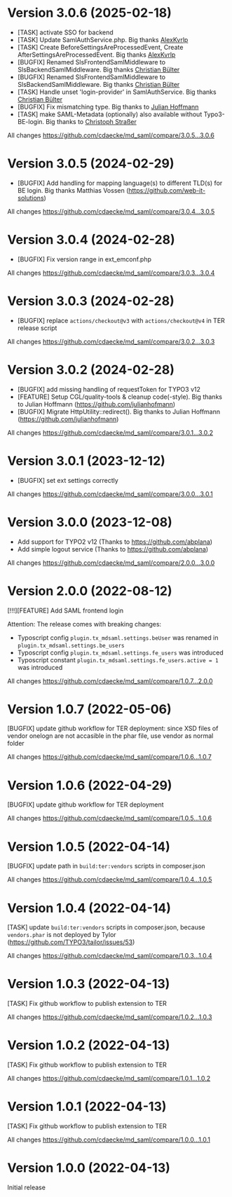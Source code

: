 # Version 3.0.6 (2025-02-18)
- [TASK] activate SSO for backend
- [TASK] Update SamlAuthService.php. Big thanks [AlexKvrlp](https://github.com/AlexKvrlp)
- [TASK] Create BeforeSettingsAreProcessedEvent, Create AfterSettingsAreProcessedEvent. Big thanks [AlexKvrlp](https://github.com/AlexKvrlp)
- [BUGFIX] Renamed SlsFrontendSamlMiddleware to SlsBackendSamlMiddleware. Big thanks [Christian Bülter](https://github.com/christianbltr)
- [BUGFIX] Renamed SlsFrontendSamlMiddleware to SlsBackendSamlMiddleware. Big thanks [Christian Bülter](https://github.com/christianbltr)
- [TASK] Handle unset 'login-provider' in SamlAuthService. Big thanks [Christian Bülter](https://github.com/christianbltr)
- [BUGFIX] Fix mismatching type. Big thanks to [Julian Hoffmann](https://github.com/julianhofmann)
- [TASK] make SAML-Metadata (optionally) also available without Typo3-BE-login. Big thanks to [Christoph Straßer](https://github.com/christophs78)

All changes
https://github.com/cdaecke/md_saml/compare/3.0.5...3.0.6

# Version 3.0.5 (2024-02-29)
- [BUGFIX] Add handling for mapping language(s) to different TLD(s) for BE login. Big thanks Matthias Vossen  (https://github.com/web-it-solutions)

All changes
https://github.com/cdaecke/md_saml/compare/3.0.4...3.0.5

# Version 3.0.4 (2024-02-28)
- [BUGFIX] Fix version range in ext_emconf.php

All changes
https://github.com/cdaecke/md_saml/compare/3.0.3...3.0.4

# Version 3.0.3 (2024-02-28)
- [BUGFIX] replace `actions/checkout@v3` with `actions/checkout@v4` in TER release script

All changes
https://github.com/cdaecke/md_saml/compare/3.0.2...3.0.3

# Version 3.0.2 (2024-02-28)
- [BUGFIX] add missing handling of requestToken for TYPO3 v12
- [FEATURE] Setup CGL/quality-tools & cleanup code(-style). Big thanks to Julian Hoffmann (https://github.com/julianhofmann)
- [BUGFIX] Migrate HttpUtility::redirect(). Big thanks to Julian Hoffmann (https://github.com/julianhofmann)

All changes
https://github.com/cdaecke/md_saml/compare/3.0.1...3.0.2

# Version 3.0.1 (2023-12-12)
- [BUGFIX] set ext settings correctly

All changes
https://github.com/cdaecke/md_saml/compare/3.0.0...3.0.1

# Version 3.0.0 (2023-12-08)
- Add support for TYPO2 v12 (Thanks to https://github.com/abplana)
- Add simple logout service (Thanks to https://github.com/abplana)

All changes
https://github.com/cdaecke/md_saml/compare/2.0.0...3.0.0

# Version 2.0.0 (2022-08-12)
[!!!][FEATURE] Add SAML frontend login

Attention: The release comes with breaking changes:
- Typoscript config `plugin.tx_mdsaml.settings.beUser` was renamed in `plugin.tx_mdsaml.settings.be_users`
- Typoscript config `plugin.tx_mdsaml.settings.fe_users` was introduced
- Typoscript constant `plugin.tx_mdsaml.settings.fe_users.active = 1` was introduced

All changes
https://github.com/cdaecke/md_saml/compare/1.0.7...2.0.0

# Version 1.0.7 (2022-05-06)
[BUGFIX] update github workflow for TER deployment: since XSD files of vendor onelogn are not accasible in the phar file, use vendor as normal folder

All changes
https://github.com/cdaecke/md_saml/compare/1.0.6...1.0.7

# Version 1.0.6 (2022-04-29)
[BUGFIX] update github workflow for TER deployment

All changes
https://github.com/cdaecke/md_saml/compare/1.0.5...1.0.6

# Version 1.0.5 (2022-04-14)
[BUGFIX] update path in `build:ter:vendors` scripts in composer.json

All changes
https://github.com/cdaecke/md_saml/compare/1.0.4...1.0.5

# Version 1.0.4 (2022-04-14)
[TASK] update `build:ter:vendors` scripts in composer.json, because `vendors.phar` is not deployed by Tylor (https://github.com/TYPO3/tailor/issues/53)

All changes
https://github.com/cdaecke/md_saml/compare/1.0.3...1.0.4

# Version 1.0.3 (2022-04-13)
[TASK] Fix github workflow to publish extension to TER

All changes
https://github.com/cdaecke/md_saml/compare/1.0.2...1.0.3

# Version 1.0.2 (2022-04-13)
[TASK] Fix github workflow to publish extension to TER

All changes
https://github.com/cdaecke/md_saml/compare/1.0.1...1.0.2

# Version 1.0.1 (2022-04-13)
[TASK] Fix github workflow to publish extension to TER

All changes
https://github.com/cdaecke/md_saml/compare/1.0.0...1.0.1

# Version 1.0.0 (2022-04-13)
Initial release

